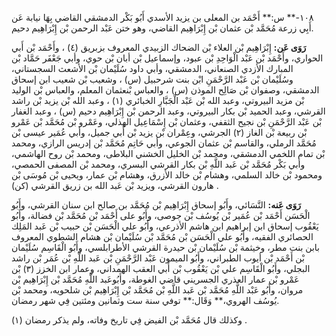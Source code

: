 ١٠٨-** س:** أَحْمَد بن المعلى بن يزيد الأسدي أَبُو بَكْر الدمشقي القاضي بِهَا نيابة عَن أَبِي زرعة مُحَمَّد بْن عثمان بْن إِبْرَاهِيم القاضي، وهو ختن عَبْد الرحمن بْن إِبْرَاهِيم دحيم.

**رَوَى عَن:** إِبْرَاهِيم بْن العلاء بْن الضحاك الزبيدي المعروف بزبريق (٤) ، وأَحْمَد بْن أَبي الحواري، وأَحْمَد بْن عَبْد الْوَاحِدِ بْن عبود، وإسماعيل بْن أبان بْن حوي، وأبي جَعْفَر حَمَّاد بْن المبارك الأزدي الصنعاني، الدمشقي، وأبي داود سُلَيْمان بْن الأشعث السجستاني، وسُلَيْمان بْن عَبْد الرَّحْمَنِ ابْن بنت شرحبيل (س) ، وشعيب بْن شعيب ابن إسحاق الدمشقي، وصفوان بْن صَالِح الموذن (س) ، والعباس بْنعثمان المعلم، والعباس بْن الوليد بْن مزيد البيروتي، وعبد الله بْن عَبْد الْجَبَّارِ الخبائري (١) ، وعبد الله بْن يزيد بْن راشد القرشي، وعبد الحميد بْن بكار البيروتي، وعبد الرحمن بْن إِبْرَاهِيم دحيم (س) ، وعبد الغفار بْن عَبْد الرَّحْمَنِ بْن نجيح الثقفي، وعثمان بْن إِسْمَاعِيل الهذلي، وعَمْرو بْن مُحَمَّد بْن عَمْرو بْن ربيعة بْن الغاز (٢) الجرشي، وعِمْران بْن يزيد بْن أَبي جميل، وأبي عُمَير عيسى بْن مُحَمَّد الرملي، والقاسم بْن عثمان الجوعي، وأبي حَاتِم مُحَمَّد بْن إدريس الرازي، ومحمد بْن تمام اللخمي الدمشقي، ومحمد بْن الخليل الخشني البلاطى، ومحمد بْن روح الهاشمي، وأبي بَكْر مُحَمَّد بْن عَبد اللَّهِ بْن بكار القرشي البسري، ومحمد بْن المصفى الحمصي، ومحمود بْن خالد السلمي، وهشام بْن خالد الأزرق، وهشام بْن عمار، ويحيى بْن مُوسَى بْن هارون القرشي، ويزيد بْن عَبد الله بن زريق القرشي (كن) .

**رَوَى عَنه:** النَّسَائي، وأَبُو إسحاق إِبْرَاهِيم بْن مُحَمَّد بن صالح ابن سنان القرشي، وأَبُو الْحَسَن أَحْمَد بْن عُمَير بْن يُوسُف بْن جوصى، وأَبُو على أَحْمَد بْن مُحَمَّد بْن فضالة، وأَبُو يَعْقُوب إسحاق ابن إبراهيم ابن هاشم الأذرعي، وأَبُو علي الْحَسَن بْن حبيب بْن عَبد المَلِك الحصائري الفقيه، وأَبُو علي الْحَسَن بْن مُحَمَّد بْن سُلَيْمان بْن هشام الشطوي المعروف بابن بنت مطر، وخيثمة بْن سُلَيْمان بْن حيدرة القرشي الأطرابلسي، وأَبُو الْقَاسِم سُلَيْمان بْن أَحْمَد بْن أيوب الطبراني، وأَبُو الميمون عَبْد الرَّحْمَنِ بْن عَبد اللَّهِ بْن عُمَر بْن راشد البجلي، وأَبُو الْقَاسِم علي بْن يَعْقُوب بْن أَبي العقب الهمداني، وعمار ابن الخزز (٣) بْن عَمْرو بْن عمار العذري الجسريني قاضي الغوطة، وأَبُوعَبد اللَّهِ مُحَمَّد بْن إِبْرَاهِيم بْن مروان، وأَبُو عَبْد اللَّهِ مُحَمَّد بْن عَبد اللَّهِ بْن مُحَمَّد بْن إِبْرَاهِيم بْن شلحويه، ومحمد بْن يُوسُف الهروي،** وَقَال:** توفي سنة ست وثمانين ومئتين فِي شهر رمضان.

وكذلك قال مُحَمَّد بْن الفيض فِي تاريخ وفاته، ولم يذكر رمضان (١) .
